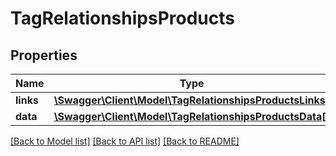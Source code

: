 # TagRelationshipsProducts

## Properties
Name | Type | Description | Notes
------------ | ------------- | ------------- | -------------
**links** | [**\Swagger\Client\Model\TagRelationshipsProductsLinks**](TagRelationshipsProductsLinks.md) |  | [optional] 
**data** | [**\Swagger\Client\Model\TagRelationshipsProductsData[]**](TagRelationshipsProductsData.md) |  | [optional] 

[[Back to Model list]](../../README.md#documentation-for-models) [[Back to API list]](../../README.md#documentation-for-api-endpoints) [[Back to README]](../../README.md)

